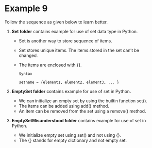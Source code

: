 # Example 9

Follow the sequence as given below to learn better.

1. **Set folder** contains example for use of set data type in Python.

    - Set is another way to store sequence of items. 
    - Set stores unique items. The items stored in the set can’t be changed.
    - The items are enclosed with {}.
        
          Syntax

          setname = {element1, element2, element3, ... }

2. **EmptySet folder** contains example for use of set in Python.

    - We can initialize an empty set by using the builtin function set().
    - The items can be added using add() method.
    - An item can be removed from the set using a remove() method.

2. **EmptySetMisunderstood folder** contains example for use of set in Python.

    - We initialize empty set using set() and not using {}.
    - The {} stands for empty dictionary and not empty set.

